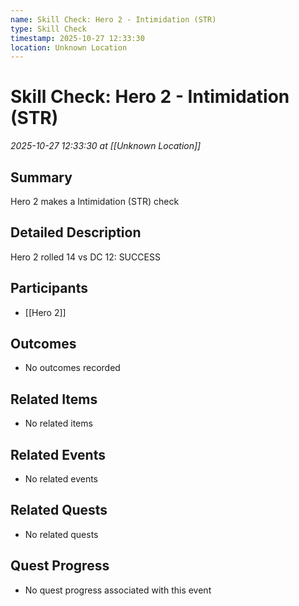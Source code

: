 ```yaml
---
name: Skill Check: Hero 2 - Intimidation (STR)
type: Skill Check
timestamp: 2025-10-27 12:33:30
location: Unknown Location
---
```


# Skill Check: Hero 2 - Intimidation (STR)

*2025-10-27 12:33:30 at [[Unknown Location]]*

## Summary
Hero 2 makes a Intimidation (STR) check

## Detailed Description
Hero 2 rolled 14 vs DC 12: SUCCESS

## Participants
- [[Hero 2]]

## Outcomes
- No outcomes recorded

## Related Items
- No related items

## Related Events
- No related events

## Related Quests
- No related quests

## Quest Progress
- No quest progress associated with this event
